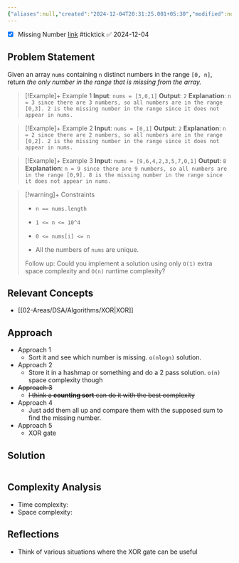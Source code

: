 ```yaml
---
{"aliases":null,"created":"2024-12-04T20:31:25.001+05:30","modified":null,"completed":true,"redo":true,"Best solution":false,"Description":null,"leetcode-index":268,"link":"https://leetcode.com/problems/missing-number","difficulty":"Easy","tags":["leetcode/array","leetcode/hash-table","leetcode/math","leetcode/binary-search","leetcode/bit-manipulation","leetcode/sorting","programming/practice"],"date created":"Wednesday, December 4th 2024, 8:31:25 pm","date modified":"Wednesday, December 4th 2024, 8:35:12 pm","publish":true,"PassFrontmatter":true,"updated":"2024-12-26T08:34:11.405+05:30"}
---
```



- [x] Missing Number  [link](https://ticktick.com/webapp/#p/674f4562ebbe1a00000002b9/tasks/67506ee87c6cbc102068019b) #ticktick   ✅ 2024-12-04

## Problem Statement

Given an array `nums` containing `n` distinct numbers in the range `[0, n]`, return *the only number in the range that is missing from the array.*

 

>[!Example]+ Example 1
>**Input**: `nums = [3,0,1]`
>**Output**: `2`
>**Explanation**: `n = 3 since there are 3 numbers, so all numbers are in the range [0,3]. 2 is the missing number in the range since it does not appear in nums.
>`

>[!Example]+ Example 2
>**Input**: `nums = [0,1]`
>**Output**: `2`
>**Explanation**: `n = 2 since there are 2 numbers, so all numbers are in the range [0,2]. 2 is the missing number in the range since it does not appear in nums.
>`

>[!Example]+ Example 3
>**Input**: `nums = [9,6,4,2,3,5,7,0,1]`
>**Output**: `8`
>**Explanation**: `n = 9 since there are 9 numbers, so all numbers are in the range [0,9]. 8 is the missing number in the range since it does not appear in nums.
>`

>[!warning]+ Constraints
>- `n == nums.length`
>
>- `1 <= n <= 10^4`
>
>- `0 <= nums[i] <= n`
>
>- All the numbers of `nums` are unique.
>
>
>
>
>
>
>
>
>Follow up: Could you implement a solution using only `O(1)` extra space complexity and `O(n)` runtime complexity?

## Relevant Concepts
- [[02-Areas/DSA/Algorithms/XOR\|XOR]]

## Approach
- Approach 1
	- Sort it and see which number is missing. `o(nlogn)` solution.
- Approach 2
	- Store it in a hashmap or something and do a 2 pass solution. `o(n)` space complexity though
- ~~Approach 3~~
	- ~~I think a **counting sort** can do it with the best complexity~~
- Approach 4
	- Just add them all up and compare them with the supposed sum to find the missing number. 
- Approach 5
	- XOR gate
## Solution
```Java

```

## Complexity Analysis
- Time complexity:
- Space complexity:

## Reflections
- Think of various situations where the XOR gate can be useful